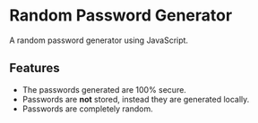 # Random Password Generator
A random password generator using JavaScript.

## Features
  * The passwords generated are 100% secure.
  * Passwords are **not** stored, instead they are generated locally.
  * Passwords are completely random. 
